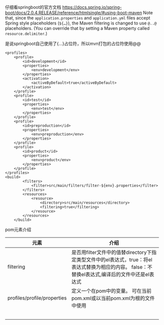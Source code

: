 仔细看springboot的官方文档
https://docs.spring.io/spring-boot/docs/2.0.4.RELEASE/reference/htmlsingle/#using-boot-maven
 Note that, since the `application.properties` and `application.yml` files accept Spring style placeholders (`${…}`), the Maven filtering is changed to use `@..@` placeholders. (You can override that by setting a Maven property called `resource.delimiter`.)

 是说springboot自己使用了{…​}占位符，所以mvn打包的占位符使用@@







```
<profiles>
    <profile>
        <id>development</id>
        <properties>
            <env>development</env>
        </properties>
        <activation>
            <activeByDefault>true</activeByDefault>
        </activation>
    </profile>
    <profile>
        <id>test</id>
        <properties>
            <env>test</env>
        </properties>
    </profile>
    <profile>
        <id>preproduction</id>
        <properties>
            <env>preproduction</env>
        </properties>
    </profile>
    <profile>
        <id>product</id>
        <properties>
            <env>product</env>
        </properties>
    </profile>
</profiles>
<build>
        <filters>
            <filter>src/main/filters/filter-${env}.properties</filter>
        </filters>
        <resources>
            <resource>
                <directory>src/main/resources</directory>
                <filtering>true</filtering>
            </resource>
        </resources>
    </build>
```

pom元素介绍

| 元素                        | 介绍                                                         |
| --------------------------- | ------------------------------------------------------------ |
| filtering                   | 是否用filter文件中的值替directory下指定类型文件中的el表达式，true：将el表达式替换为相应的内容。 false：不替换el表达式,编译后的文件中还是el表达式 |
| profiles/profile/properties | 定义一个在pom中的变量。 可在当前pom.xml或以当前pom.xml为根的文件中使用 |
|                             |                                                              |
|                             |                                                              |
|                             |                                                              |
|                             |                                                              |
|                             |                                                              |

